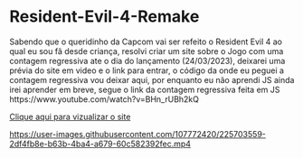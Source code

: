 # Resident-Evil-4-Remake
<p>Sabendo que o queridinho da Capcom vai ser refeito o Resident Evil 4 ao qual eu sou fã 
desde criança, resolvi criar um site sobre o Jogo com uma contagem regressiva ate o dia do lançamento (24/03/2023),
deixarei uma prévia do site em video e o link para entrar, o código da onde eu peguei a contagem regressiva vou deixar aqui,
por enquanto eu não aprendi JS ainda irei aprender em breve, segue o link da contagem regressiva feita em JS https://www.youtube.com/watch?v=BHn_rUBh2kQ
</p>

<a href="https:/github.com/xmurilo/Resident-Evil-4-Remake">Clique aqui para vizualizar o site</a>

https://user-images.githubusercontent.com/107772420/225703559-2df4fb8e-b63b-4ba4-a679-60c582392fec.mp4

